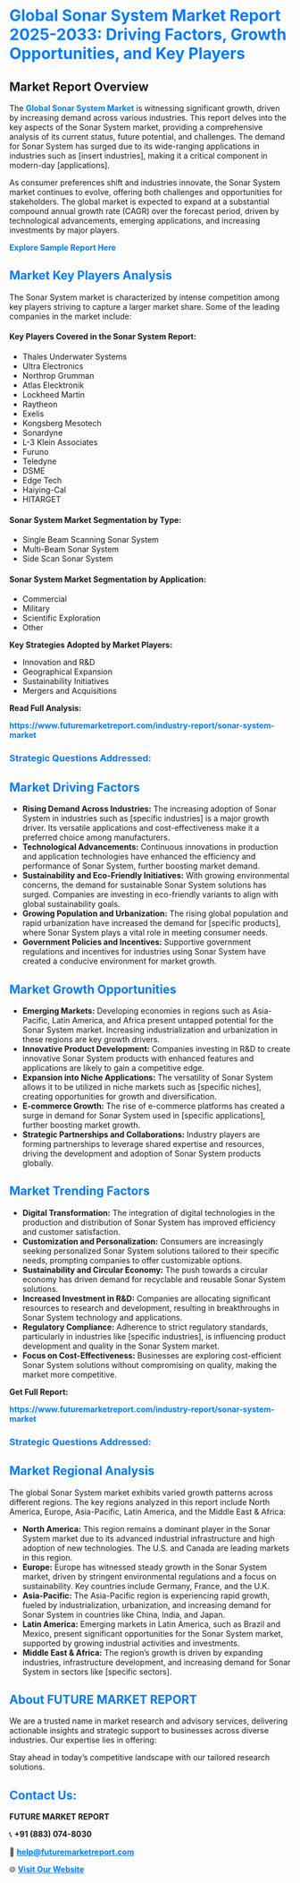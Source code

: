 <h1 style="color: #007BFF;">Global Sonar System Market Report 2025-2033: Driving Factors, Growth Opportunities, and Key Players</h1>

<section id="overview">
<h2>Market Report Overview</h2>
<p>The <a href="https://www.futuremarketreport.com/industry-report/sonar-system-market" style="color: #007BFF; text-decoration: none;"><strong>Global Sonar System Market</strong></a> is witnessing significant growth, driven by increasing demand across various industries. This report delves into the key aspects of the Sonar System market, providing a comprehensive analysis of its current status, future potential, and challenges. The demand for Sonar System has surged due to its wide-ranging applications in industries such as [insert industries], making it a critical component in modern-day [applications].</p>
<p>As consumer preferences shift and industries innovate, the Sonar System market continues to evolve, offering both challenges and opportunities for stakeholders. The global market is expected to expand at a substantial compound annual growth rate (CAGR) over the forecast period, driven by technological advancements, emerging applications, and increasing investments by major players.</p>
</section>

<section id="overview">
<p><a href="https://www.futuremarketreport.com/request-sample/reportId=91329" style="color: #007BFF; text-decoration: none;"><strong>Explore Sample Report Here</strong></a></p>
</section>

<section id="key-players">
<h2 style="color: #007BFF;">Market Key Players Analysis</h2>
<p>The Sonar System market is characterized by intense competition among key players striving to capture a larger market share. Some of the leading companies in the market include:</p>
<h4>Key Players Covered in the Sonar System Report:</h4>
<ul><li>Thales Underwater Systems</li><li>Ultra Electronics</li><li>Northrop Grumman</li><li>Atlas Elecktronik</li><li>Lockheed Martin</li><li>Raytheon</li><li>Exelis</li><li>Kongsberg Mesotech</li><li>Sonardyne</li><li>L-3 Klein Associates</li><li>Furuno</li><li>Teledyne</li><li>DSME</li><li>Edge Tech</li><li>Haiying-Cal</li><li>HITARGET</li></ul>
<h4>Sonar System Market Segmentation by Type:</h4>
<ul><li>Single Beam Scanning Sonar System</li><li>Multi-Beam Sonar System</li><li>Side Scan Sonar System</li></ul>

<h4>Sonar System Market Segmentation by Application:</h4>
<ul><li>Commercial</li><li>Military</li><li>Scientific Exploration</li><li>Other</li></ul>
<p><strong>Key Strategies Adopted by Market Players:</strong></p>
<ul>
<li>Innovation and R&D</li>
<li>Geographical Expansion</li>
<li>Sustainability Initiatives</li>
<li>Mergers and Acquisitions</li>
</ul>
</section>

<section>
<p><strong>Read Full Analysis: </strong></p><a href="https://www.futuremarketreport.com/industry-report/sonar-system-market" style="color: #007BFF; text-decoration: none;"><strong>https://www.futuremarketreport.com/industry-report/sonar-system-market</strong></a>
<h3 style="color: #007BFF;">Strategic Questions Addressed:</h3>
</section>

<section id="driving-factors">
<h2 style="color: #007BFF;">Market Driving Factors</h2>
<ul>
<li><strong>Rising Demand Across Industries:</strong> The increasing adoption of Sonar System in industries such as [specific industries] is a major growth driver. Its versatile applications and cost-effectiveness make it a preferred choice among manufacturers.</li>
<li><strong>Technological Advancements:</strong> Continuous innovations in production and application technologies have enhanced the efficiency and performance of Sonar System, further boosting market demand.</li>
<li><strong>Sustainability and Eco-Friendly Initiatives:</strong> With growing environmental concerns, the demand for sustainable Sonar System solutions has surged. Companies are investing in eco-friendly variants to align with global sustainability goals.</li>
<li><strong>Growing Population and Urbanization:</strong> The rising global population and rapid urbanization have increased the demand for [specific products], where Sonar System plays a vital role in meeting consumer needs.</li>
<li><strong>Government Policies and Incentives:</strong> Supportive government regulations and incentives for industries using Sonar System have created a conducive environment for market growth.</li>
</ul>
</section>

<section id="growth-opportunities">
<h2 style="color: #007BFF;">Market Growth Opportunities</h2>
<ul>
<li><strong>Emerging Markets:</strong> Developing economies in regions such as Asia-Pacific, Latin America, and Africa present untapped potential for the Sonar System market. Increasing industrialization and urbanization in these regions are key growth drivers.</li>
<li><strong>Innovative Product Development:</strong> Companies investing in R&D to create innovative Sonar System products with enhanced features and applications are likely to gain a competitive edge.</li>
<li><strong>Expansion into Niche Applications:</strong> The versatility of Sonar System allows it to be utilized in niche markets such as [specific niches], creating opportunities for growth and diversification.</li>
<li><strong>E-commerce Growth:</strong> The rise of e-commerce platforms has created a surge in demand for Sonar System used in [specific applications], further boosting market growth.</li>
<li><strong>Strategic Partnerships and Collaborations:</strong> Industry players are forming partnerships to leverage shared expertise and resources, driving the development and adoption of Sonar System products globally.</li>
</ul>
</section>

<section id="trending-factors">
<h2 style="color: #007BFF;">Market Trending Factors</h2>
<ul>
<li><strong>Digital Transformation:</strong> The integration of digital technologies in the production and distribution of Sonar System has improved efficiency and customer satisfaction.</li>
<li><strong>Customization and Personalization:</strong> Consumers are increasingly seeking personalized Sonar System solutions tailored to their specific needs, prompting companies to offer customizable options.</li>
<li><strong>Sustainability and Circular Economy:</strong> The push towards a circular economy has driven demand for recyclable and reusable Sonar System solutions.</li>
<li><strong>Increased Investment in R&D:</strong> Companies are allocating significant resources to research and development, resulting in breakthroughs in Sonar System technology and applications.</li>
<li><strong>Regulatory Compliance:</strong> Adherence to strict regulatory standards, particularly in industries like [specific industries], is influencing product development and quality in the Sonar System market.</li>
<li><strong>Focus on Cost-Effectiveness:</strong> Businesses are exploring cost-efficient Sonar System solutions without compromising on quality, making the market more competitive.</li>
</ul>
</section>

<section>
<p><strong>Get Full Report: </strong></p><a href="https://www.futuremarketreport.com/industry-report/sonar-system-market" style="color: #007BFF; text-decoration: none;"><strong>https://www.futuremarketreport.com/industry-report/sonar-system-market</strong></a>
<h3 style="color: #007BFF;">Strategic Questions Addressed:</h3>
</section>


<section id="regional-analysis">
<h2 style="color: #007BFF;">Market Regional Analysis</h2>
<p>The global Sonar System market exhibits varied growth patterns across different regions. The key regions analyzed in this report include North America, Europe, Asia-Pacific, Latin America, and the Middle East & Africa:</p>
<ul>
<li><strong>North America:</strong> This region remains a dominant player in the Sonar System market due to its advanced industrial infrastructure and high adoption of new technologies. The U.S. and Canada are leading markets in this region.</li>
<li><strong>Europe:</strong> Europe has witnessed steady growth in the Sonar System market, driven by stringent environmental regulations and a focus on sustainability. Key countries include Germany, France, and the U.K.</li>
<li><strong>Asia-Pacific:</strong> The Asia-Pacific region is experiencing rapid growth, fueled by industrialization, urbanization, and increasing demand for Sonar System in countries like China, India, and Japan.</li>
<li><strong>Latin America:</strong> Emerging markets in Latin America, such as Brazil and Mexico, present significant opportunities for the Sonar System market, supported by growing industrial activities and investments.</li>
<li><strong>Middle East & Africa:</strong> The region’s growth is driven by expanding industries, infrastructure development, and increasing demand for Sonar System in sectors like [specific sectors].</li>
</ul>
</section>

<footer>
<h2 style="color: #007BFF;">About FUTURE MARKET REPORT</h2>
<p>We are a trusted name in market research and advisory services, delivering actionable insights and strategic support to businesses across diverse industries. Our expertise lies in offering:</p>

<p>Stay ahead in today’s competitive landscape with our tailored research solutions.</p>

<h2 style="color: #007BFF;">Contact Us:</h2>
<p><strong>FUTURE MARKET REPORT</strong></p>
<p>📞 <strong>+91 (883) 074-8030</strong></p>
<p>📧 <strong><a href="mailto:help@futuremarketreport.com" style="color: #007BFF;">help@futuremarketreport.com</a></strong></p>
<p>🌐 <strong><a href="https://www.futuremarketreport.com/" style="color: #007BFF;">Visit Our Website</a></strong></p>
</footer>
